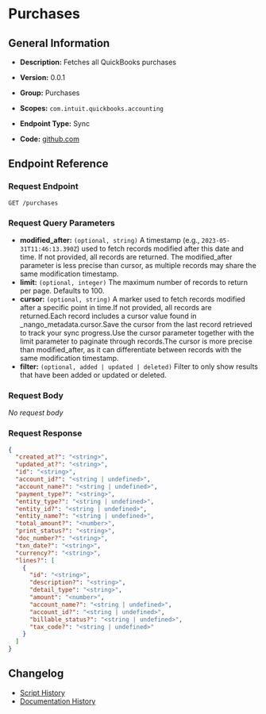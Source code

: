 <!-- BEGIN GENERATED CONTENT -->
# Purchases

## General Information

- **Description:** Fetches all QuickBooks purchases

- **Version:** 0.0.1
- **Group:** Purchases
- **Scopes:** `com.intuit.quickbooks.accounting`
- **Endpoint Type:** Sync
- **Code:** [github.com](https://github.com/NangoHQ/integration-templates/tree/main/integrations/quickbooks-sandbox/syncs/purchases.ts)


## Endpoint Reference

### Request Endpoint

`GET /purchases`

### Request Query Parameters

- **modified_after:** `(optional, string)` A timestamp (e.g., `2023-05-31T11:46:13.390Z`) used to fetch records modified after this date and time. If not provided, all records are returned. The modified_after parameter is less precise than cursor, as multiple records may share the same modification timestamp.
- **limit:** `(optional, integer)` The maximum number of records to return per page. Defaults to 100.
- **cursor:** `(optional, string)` A marker used to fetch records modified after a specific point in time.If not provided, all records are returned.Each record includes a cursor value found in _nango_metadata.cursor.Save the cursor from the last record retrieved to track your sync progress.Use the cursor parameter together with the limit parameter to paginate through records.The cursor is more precise than modified_after, as it can differentiate between records with the same modification timestamp.
- **filter:** `(optional, added | updated | deleted)` Filter to only show results that have been added or updated or deleted.

### Request Body

_No request body_

### Request Response

```json
{
  "created_at?": "<string>",
  "updated_at?": "<string>",
  "id": "<string>",
  "account_id?": "<string | undefined>",
  "account_name?": "<string | undefined>",
  "payment_type?": "<string>",
  "entity_type?": "<string | undefined>",
  "entity_id?": "<string | undefined>",
  "entity_name?": "<string | undefined>",
  "total_amount?": "<number>",
  "print_status?": "<string>",
  "doc_number?": "<string>",
  "txn_date?": "<string>",
  "currency?": "<string>",
  "lines?": [
    {
      "id": "<string>",
      "description?": "<string>",
      "detail_type": "<string>",
      "amount": "<number>",
      "account_name?": "<string | undefined>",
      "account_id?": "<string | undefined>",
      "billable_status?": "<string | undefined>",
      "tax_code?": "<string | undefined>"
    }
  ]
}
```

## Changelog

- [Script History](https://github.com/NangoHQ/integration-templates/commits/main/integrations/quickbooks-sandbox/syncs/purchases.ts)
- [Documentation History](https://github.com/NangoHQ/integration-templates/commits/main/integrations/quickbooks-sandbox/syncs/purchases.md)

<!-- END  GENERATED CONTENT -->

